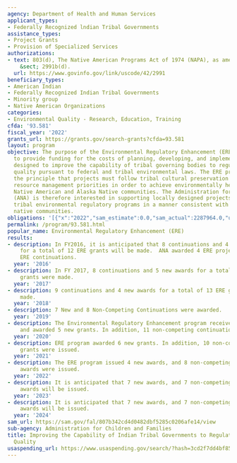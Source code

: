 ```yaml
---
agency: Department of Health and Human Services
applicant_types:
- Federally Recognized lndian Tribal Governments
assistance_types:
- Project Grants
- Provision of Specialized Services
authorizations:
- text: 803(d), The Native American Programs Act of 1974 (NAPA), as amended. 42 U.S.C.
    &sect; 2991b(d).
  url: https://www.govinfo.gov/link/uscode/42/2991
beneficiary_types:
- American Indian
- Federally Recognized Indian Tribal Governments
- Minority group
- Native American Organizations
categories:
- Environmental Quality - Research, Education, Training
cfda: '93.581'
fiscal_year: '2022'
grants_url: https://grants.gov/search-grants?cfda=93.581
layout: program
objective: The purpose of the Environmental Regulatory Enhancement (ERE) program is
  to provide funding for the costs of planning, developing, and implementing programs
  designed to improve the capability of tribal governing bodies to regulate environmental
  quality pursuant to federal and tribal environmental laws. The ERE program supports
  the principle that projects must follow tribal cultural preservation and natural
  resource management priorities in order to achieve environmentally healthy, sustainable
  Native American and Alaska Native communities. The Administration for Native Americans
  (ANA) is therefore interested in supporting locally designed projects that strengthen
  tribal environmental regulatory programs in a manner consistent with the goals of
  native communities.
obligations: '[{"x":"2022","sam_estimate":0.0,"sam_actual":2287964.0,"usa_spending_actual":2214663.67},{"x":"2023","sam_estimate":2962647.0,"sam_actual":0.0,"usa_spending_actual":2569995.15},{"x":"2024","sam_estimate":2962647.0,"sam_actual":0.0,"usa_spending_actual":2720907.85}]'
permalink: /program/93.581.html
popular_name: Environmental Regulatory Enhancement (ERE)
results:
- description: In FY2016, it is anticipated that 8 continuations and 4 new awards
    for a total of 12 ERE grants will be made.  ANA awarded 4 ERE projects, with 5
    ERE continuations.
  year: '2016'
- description: In FY 2017, 8 continuations and 5 new awards for a total of 13 ERE
    grants were made.
  year: '2017'
- description: 9 continuations and 4 new awards for a total of 13 ERE grants were
    made.
  year: '2018'
- description: 7 New and 8 Non-Competing Continuations were awarded.
  year: '2019'
- description: The Environmental Regulatory Enhancement program received 12 applications
    and awarded 5 new grants. In addition, 11 non-competing continuations were issued.
  year: '2020'
- description: ERE program awarded 6 new grants. In addition, 10 non-competing continuation
    grants were issued.
  year: '2021'
- description: The ERE program issued 4 new awards, and 8 non-competing continuation
    awards were issued.
  year: '2022'
- description: It is anticipated that 7 new awards, and 7 non-competing continuation
    awards will be issued.
  year: '2023'
- description: It is anticipated that 7 new awards, and 7 non-competing continuation
    awards will be issued.
  year: '2024'
sam_url: https://sam.gov/fal/807b342cd4d0482dbf5285c0206afe14/view
sub-agency: Administration for Children and Families
title: Improving the Capability of Indian Tribal Governments to Regulate Environmental
  Quality
usaspending_url: https://www.usaspending.gov/search/?hash=3cd2f7dd4bf853874a7615b1c2861758
---
```

